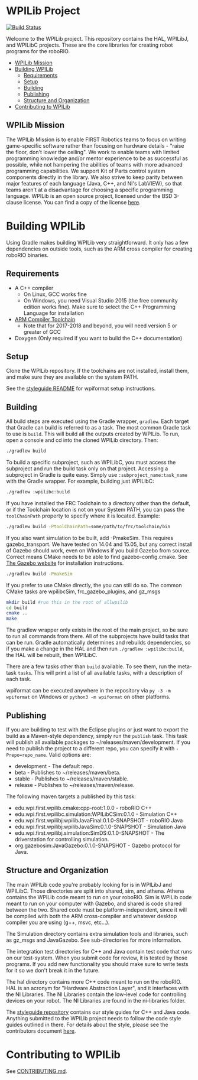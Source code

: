 # WPILib Project

[![Build Status](https://travis-ci.org/wpilibsuite/allwpilib.svg?branch=master)](https://travis-ci.org/wpilibsuite/allwpilib)
   
Welcome to the WPILib project. This repository contains the HAL, WPILibJ, and WPILibC projects. These are the core libraries for creating robot programs for the roboRIO.

- [WPILib Mission](#wpilib-mission)
- [Building WPILib](#building-wpilib)
    - [Requirements](#requirements)
    - [Setup](#setup)
    - [Building](#building)
    - [Publishing](#publishing)
    - [Structure and Organization](#structure-and-organization)
- [Contributing to WPILib](#contributing-to-wpilib)

## WPILib Mission

The WPILib Mission is to enable FIRST Robotics teams to focus on writing game-specific software rather than focusing on hardware details - "raise the floor, don't lower the ceiling". We work to enable teams with limited programming knowledge and/or mentor experience to be as successful as possible, while not hampering the abilities of teams with more advanced programming capabilities. We support Kit of Parts control system components directly in the library. We also strive to keep parity between major features of each language (Java, C++, and NI's LabVIEW), so that teams aren't at a disadvantage for choosing a specific programming language. WPILib is an open source project, licensed under the BSD 3-clause license. You can find a copy of the license [here](license.txt).

# Building WPILib

Using Gradle makes building WPILib very straightforward. It only has a few dependencies on outside tools, such as the ARM cross compiler for creating roboRIO binaries.

## Requirements

- A C++ compiler
    - On Linux, GCC works fine
    - On Windows, you need Visual Studio 2015 (the free community edition works fine).
      Make sure to select the C++ Programming Language for installation
- [ARM Compiler Toolchain](http://first.wpi.edu/FRC/roborio/toolchains/)
  * Note that for 2017-2018 and beyond, you will need version 5 or greater of GCC
- Doxygen (Only required if you want to build the C++ documentation)

## Setup

Clone the WPILib repository. If the toolchains are not installed, install them, and make sure they are available on the system PATH.

See the [styleguide README](https://github.com/wpilibsuite/styleguide/blob/master/README.md) for wpiformat setup instructions.

## Building

All build steps are executed using the Gradle wrapper, `gradlew`. Each target that Gradle can build is referred to as a task. The most common Gradle task to use is `build`. This will build all the outputs created by WPILib. To run, open a console and cd into the cloned WPILib directory. Then:

```bash
./gradlew build
```

To build a specific subproject, such as WPILibC, you must access the subproject and run the build task only on that project. Accessing a subproject in Gradle is quite easy. Simply use `:subproject_name:task_name` with the Gradle wrapper. For example, building just WPILibC:

```bash
./gradlew :wpilibc:build
```

If you have installed the FRC Toolchain to a directory other than the default, or if the Toolchain location is not on your System PATH, you can pass the `toolChainPath` property to specify where it is located. Example:

```bash
./gradlew build -PtoolChainPath=some/path/to/frc/toolchain/bin
```

If you also want simulation to be built, add -PmakeSim. This requires gazebo_transport. We have tested on 14.04 and 15.05, but any correct install of Gazebo should work, even on Windows if you build Gazebo from source. Correct means CMake needs to be able to find gazebo-config.cmake. See [The Gazebo website](https://gazebosim.org/) for installation instructions.

```bash
./gradlew build -PmakeSim
```

If you prefer to use CMake directly, the you can still do so.
The common CMake tasks are wpilibcSim, frc_gazebo_plugins, and gz_msgs

```bash
mkdir build #run this in the root of allwpilib
cd build
cmake ..
make
```

The gradlew wrapper only exists in the root of the main project, so be sure to run all commands from there. All of the subprojects have build tasks that can be run. Gradle automatically determines and rebuilds dependencies, so if you make a change in the HAL and then run `./gradlew :wpilibc:build`, the HAL will be rebuilt, then WPILibC.

There are a few tasks other than `build` available. To see them, run the meta-task `tasks`. This will print a list of all available tasks, with a description of each task.

wpiformat can be executed anywhere in the repository via `py -3 -m wpiformat` on Windows or `python3 -m wpiformat` on other platforms.

## Publishing

If you are building to test with the Eclipse plugins or just want to export the build as a Maven-style dependency, simply run the `publish` task. This task will publish all available packages to ~/releases/maven/development. If you need to publish the project to a different repo, you can specify it with `-Prepo=repo_name`. Valid options are:

- development - The default repo.
- beta - Publishes to ~/releases/maven/beta.
- stable - Publishes to ~/releases/maven/stable.
- release - Publishes to ~/releases/maven/release.

The following maven targets a published by this task:

- edu.wpi.first.wpilib.cmake:cpp-root:1.0.0 - roboRIO C++
- edu.wpi.first.wpilibc.simulation:WPILibCSim:0.1.0 - Simulation C++
- edu.wpi.first.wpilibj:wpilibJavaFinal:0.1.0-SNAPSHOT - roboRIO Java
- edu.wpi.first.wpilibj:wpilibJavaSim:0.1.0-SNAPSHOT - Simulation Java
- edu.wpi.first.wpilibj.simulation:SimDS:0.1.0-SNAPSHOT - The driverstation for controlling simulation.
- org.gazebosim:JavaGazebo:0.1.0-SNAPSHOT - Gazebo protocol for Java.

## Structure and Organization

The main WPILib code you're probably looking for is in WPILibJ and WPILibC. Those directories are split into shared, sim, and athena. Athena contains the WPILib code meant to run on your roboRIO. Sim is WPILib code meant to run on your computer with Gazebo, and shared is code shared between the two. Shared code must be platform-independent, since it will be compiled with both the ARM cross-compiler and whatever desktop compiler you are using (g++, msvc, etc...).

The Simulation directory contains extra simulation tools and libraries, such as gz_msgs and JavaGazebo. See sub-directories for more information.

The integration test directories for C++ and Java contain test code that runs on our test-system. When you submit code for review, it is tested by those programs. If you add new functionality you should make sure to write tests for it so we don't break it in the future.

The hal directory contains more C++ code meant to run on the roboRIO. HAL is an acronym for "Hardware Abstraction Layer", and it interfaces with the NI Libraries. The NI Libraries contain the low-level code for controlling devices on your robot. The NI Libraries are found in the ni-libraries folder.

The [styleguide repository](https://github.com/wpilibsuite/styleguide) contains our style guides for C++ and Java code. Anything submitted to the WPILib project needs to follow the code style guides outlined in there. For details about the style, please see the contributors document [here](CONTRIBUTING.md#coding-guidelines).

# Contributing to WPILib

See [CONTRIBUTING.md](CONTRIBUTING.md).
